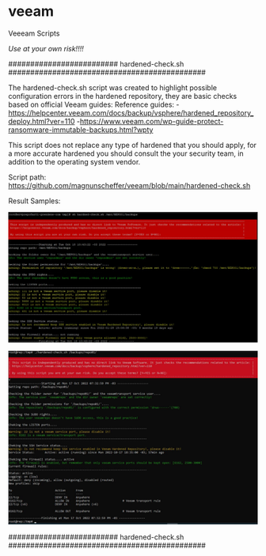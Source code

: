 # veeam
Veeeam Scripts  

*Use at your own risk!!!!*

#########################  hardened-check.sh #############################################

The hardened-check.sh script was created to highlight possible configuration errors in the hardened repository, they are basic checks based on official Veeam guides:
Reference guides:
-https://helpcenter.veeam.com/docs/backup/vsphere/hardened_repository_deploy.html?ver=110
-https://www.veeam.com/wp-guide-protect-ransomware-immutable-backups.html?wpty

This script does not replace any type of hardened that you should apply, for a more accurate hardened you should consult the your security team, in addition to the operating system vendor.

Script path: https://github.com/magnunscheffer/veeam/blob/main/hardened-check.sh

Result Samples:

![alt text](https://github.com/magnunscheffer/veeam/blob/main/output-example-1.jpg?raw=true)


![alt text](https://github.com/magnunscheffer/veeam/blob/main/output-example-2.jpg?raw=true)

#########################  hardened-check.sh #############################################

